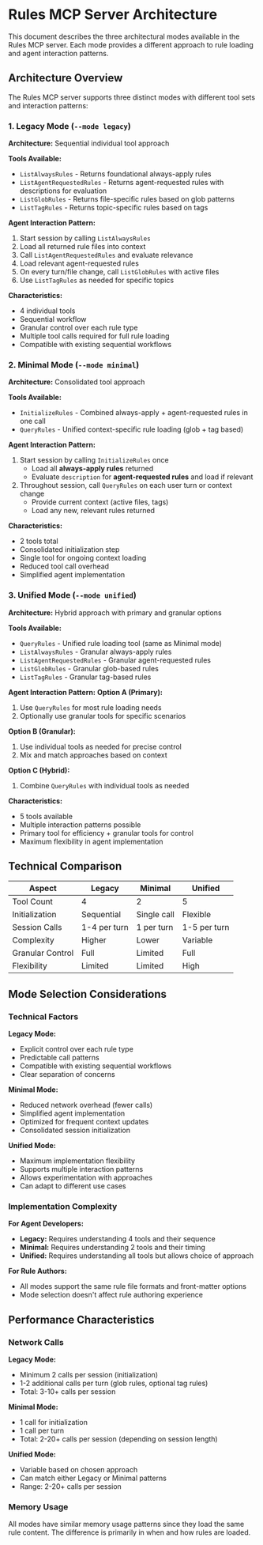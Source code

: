 # Rules MCP Server Architecture

This document describes the three architectural modes available in the Rules MCP server. Each mode provides a different approach to rule loading and agent interaction patterns.

## Architecture Overview

The Rules MCP server supports three distinct modes with different tool sets and interaction patterns:

### 1. Legacy Mode (`--mode legacy`)

**Architecture:** Sequential individual tool approach

**Tools Available:**

- `ListAlwaysRules` - Returns foundational always-apply rules
- `ListAgentRequestedRules` - Returns agent-requested rules with descriptions for evaluation
- `ListGlobRules` - Returns file-specific rules based on glob patterns
- `ListTagRules` - Returns topic-specific rules based on tags

**Agent Interaction Pattern:**

1. Start session by calling `ListAlwaysRules`
2. Load all returned rule files into context
3. Call `ListAgentRequestedRules` and evaluate relevance
4. Load relevant agent-requested rules
5. On every turn/file change, call `ListGlobRules` with active files
6. Use `ListTagRules` as needed for specific topics

**Characteristics:**

- 4 individual tools
- Sequential workflow
- Granular control over each rule type
- Multiple tool calls required for full rule loading
- Compatible with existing sequential workflows

### 2. Minimal Mode (`--mode minimal`)

**Architecture:** Consolidated tool approach

**Tools Available:**

- `InitializeRules` - Combined always-apply + agent-requested rules in one call
- `QueryRules` - Unified context-specific rule loading (glob + tag based)

**Agent Interaction Pattern:**

1. Start session by calling `InitializeRules` once
   - Load all **always-apply rules** returned
   - Evaluate `description` for **agent-requested rules** and load if relevant
2. Throughout session, call `QueryRules` on each user turn or context change
   - Provide current context (active files, tags)
   - Load any new, relevant rules returned

**Characteristics:**

- 2 tools total
- Consolidated initialization step
- Single tool for ongoing context loading
- Reduced tool call overhead
- Simplified agent implementation

### 3. Unified Mode (`--mode unified`)

**Architecture:** Hybrid approach with primary and granular options

**Tools Available:**

- `QueryRules` - Unified rule loading tool (same as Minimal mode)
- `ListAlwaysRules` - Granular always-apply rules
- `ListAgentRequestedRules` - Granular agent-requested rules
- `ListGlobRules` - Granular glob-based rules
- `ListTagRules` - Granular tag-based rules

**Agent Interaction Pattern:**
**Option A (Primary):**

1. Use `QueryRules` for most rule loading needs
2. Optionally use granular tools for specific scenarios

**Option B (Granular):**

1. Use individual tools as needed for precise control
2. Mix and match approaches based on context

**Option C (Hybrid):**

1. Combine `QueryRules` with individual tools as needed

**Characteristics:**

- 5 tools available
- Multiple interaction patterns possible
- Primary tool for efficiency + granular tools for control
- Maximum flexibility in agent implementation

## Technical Comparison

| Aspect           | Legacy       | Minimal     | Unified      |
| ---------------- | ------------ | ----------- | ------------ |
| Tool Count       | 4            | 2           | 5            |
| Initialization   | Sequential   | Single call | Flexible     |
| Session Calls    | 1-4 per turn | 1 per turn  | 1-5 per turn |
| Complexity       | Higher       | Lower       | Variable     |
| Granular Control | Full         | Limited     | Full         |
| Flexibility      | Limited      | Limited     | High         |

## Mode Selection Considerations

### Technical Factors

**Legacy Mode:**

- Explicit control over each rule type
- Predictable call patterns
- Compatible with existing sequential workflows
- Clear separation of concerns

**Minimal Mode:**

- Reduced network overhead (fewer calls)
- Simplified agent implementation
- Optimized for frequent context updates
- Consolidated session initialization

**Unified Mode:**

- Maximum implementation flexibility
- Supports multiple interaction patterns
- Allows experimentation with approaches
- Can adapt to different use cases

### Implementation Complexity

**For Agent Developers:**

- **Legacy:** Requires understanding 4 tools and their sequence
- **Minimal:** Requires understanding 2 tools and their timing
- **Unified:** Requires understanding all tools but allows choice of approach

**For Rule Authors:**

- All modes support the same rule file formats and front-matter options
- Mode selection doesn't affect rule authoring experience

## Performance Characteristics

### Network Calls

**Legacy Mode:**

- Minimum 2 calls per session (initialization)
- 1-2 additional calls per turn (glob rules, optional tag rules)
- Total: 3-10+ calls per session

**Minimal Mode:**

- 1 call for initialization
- 1 call per turn
- Total: 2-20+ calls per session (depending on session length)

**Unified Mode:**

- Variable based on chosen approach
- Can match either Legacy or Minimal patterns
- Range: 2-20+ calls per session

### Memory Usage

All modes have similar memory usage patterns since they load the same rule content. The difference is primarily in when and how rules are loaded.
